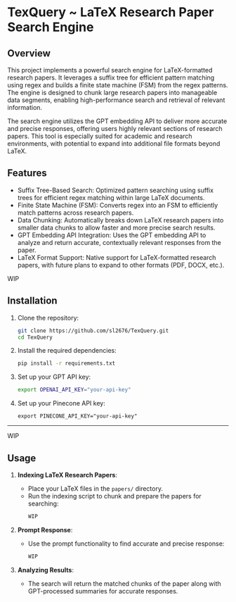 # TexQuery ~ LaTeX Research Paper Search Engine

## Overview
This project implements a powerful search engine for LaTeX-formatted research papers.
It leverages a suffix tree for efficient pattern matching using regex and builds a finite state machine (FSM) from the regex patterns. 
The engine is designed to chunk large research papers into manageable data segments, 
enabling high-performance search and retrieval of relevant information.

The search engine utilizes the GPT embedding API to deliver more accurate and precise responses, 
offering users highly relevant sections of research papers. This tool is especially suited for academic and research environments,
with potential to expand into additional file formats beyond LaTeX.

## Features
 - Suffix Tree-Based Search: Optimized pattern searching using suffix trees for efficient regex matching within large LaTeX documents.
 - Finite State Machine (FSM): Converts regex into an FSM to efficiently match patterns across research papers.
 - Data Chunking: Automatically breaks down LaTeX research papers into smaller data chunks to allow faster and more precise search results.
 - GPT Embedding API Integration: Uses the GPT embedding API to analyze and return accurate, contextually relevant responses from the paper.
 - LaTeX Format Support: Native support for LaTeX-formatted research papers, with future plans to expand to other formats (PDF, DOCX, etc.).
   
WIP
## Installation

1. Clone the repository:
    ```bash
    git clone https://github.com/sl2676/TexQuery.git
    cd TexQuery
    ```

2. Install the required dependencies:
    ```bash
    pip install -r requirements.txt
    ```

3. Set up your GPT API key:
    ```bash
    export OPENAI_API_KEY="your-api-key"
    ```
4. Set up your Pinecone API key:
    ```base
    export PINECONE_API_KEY="your-api-key"
    ```
   

---
WIP
## Usage

1. **Indexing LaTeX Research Papers**:
    - Place your LaTeX files in the `papers/` directory.
    - Run the indexing script to chunk and prepare the papers for searching:
      ```bash
      WIP
      ```

2. **Prompt Response**:
    - Use the prompt functionality to find accurate and precise response:
      ```bash
      WIP
      ```

3. **Analyzing Results**:
    - The search will return the matched chunks of the paper along with GPT-processed summaries for accurate responses.


